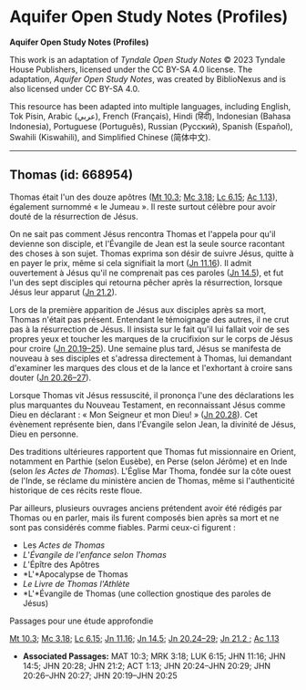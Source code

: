 # Aquifer Open Study Notes (Profiles)

**Aquifer Open Study Notes (Profiles)**

This work is an adaptation of *Tyndale Open Study Notes* © 2023 Tyndale House Publishers, licensed under the CC BY\-SA 4\.0 license. The adaptation, *Aquifer Open Study Notes*, was created by BiblioNexus and is also licensed under CC BY\-SA 4\.0\.

This resource has been adapted into multiple languages, including English, Tok Pisin, Arabic (عربي), French (Français), Hindi (हिंदी), Indonesian (Bahasa Indonesia), Portuguese (Português), Russian (Русский), Spanish (Español), Swahili (Kiswahili), and Simplified Chinese (简体中文).



--------------------------------

## Thomas (id: 668954)

Thomas était l'un des douze apôtres ([Mt 10\.3](https://ref.ly/Matt10:3); [Mc 3\.18](https://ref.ly/Mark3:18); [Lc 6\.15](https://ref.ly/Luke6:15); [Ac 1\.13](https://ref.ly/Acts1:13)), également surnommé « le Jumeau ». Il reste surtout célèbre pour avoir douté de la résurrection de Jésus.

On ne sait pas comment Jésus rencontra Thomas et l'appela pour qu'il devienne son disciple, et l'Évangile de Jean est la seule source racontant des choses à son sujet. Thomas exprima son désir de suivre Jésus, quitte à en payer le prix, même si cela signifiait la mort ([Jn 11\.16](https://ref.ly/John11:16)). Il admit ouvertement à Jésus qu'il ne comprenait pas ces paroles ([Jn 14\.5](https://ref.ly/John14:5)), et fut l'un des sept disciples qui retourna pêcher après la résurrection, lorsque Jésus leur apparut ([Jn 21\.2](https://ref.ly/John21:2)).

Lors de la première apparition de Jésus aux disciples après sa mort, Thomas n'était pas présent. Entendant le témoignage des autres, il ne crut pas à la résurrection de Jésus. Il insista sur le fait qu'il lui fallait voir de ses propres yeux et toucher les marques de la crucifixion sur le corps de Jésus pour croire ([Jn 20\.19–25](https://ref.ly/John20:19-John20:25)). Une semaine plus tard, Jésus se manifesta de nouveau à ses disciples et s'adressa directement à Thomas, lui demandant d'examiner les marques des clous et de la lance et l'exhortant à croire sans douter ([Jn 20\.26–27](https://ref.ly/John20:26-John20:27)).

Lorsque Thomas vit Jésus ressuscité, il prononça l'une des déclarations les plus marquantes du Nouveau Testament, en reconnaissant Jésus comme Dieu en déclarant : « Mon Seigneur et mon Dieu! » ([Jn 20\.28](https://ref.ly/John20:28)). Cet évènement représente bien, dans l'Évangile selon Jean, la divinité de Jésus, Dieu en personne.

Des traditions ultérieures rapportent que Thomas fut missionnaire en Orient, notamment en Parthie (selon Eusèbe), en Perse (selon Jérôme) et en Inde (selon *les Actes de Thomas*). L'Église Mar Thoma, fondée sur la côte ouest de l'Inde, se réclame du ministère ancien de Thomas, même si l'authenticité historique de ces récits reste floue.

Par ailleurs, plusieurs ouvrages anciens prétendent avoir été rédigés par Thomas ou en parler, mais ils furent composés bien après sa mort et ne sont pas considérés comme fiables. Parmi ceux\-ci figurent :

* Les *Actes de Thomas*
* *L*'*Évangile de l'enfance selon Thomas*
* *L*'Épître des Apôtres
* *L'*Apocalypse de Thomas
* *Le* *Livre de Thomas l'Athlète*
* *L'*Évangile de Thomas (une collection gnostique des paroles de Jésus)

Passages pour une étude approfondie

[Mt 10\.3](https://ref.ly/Matt10:3); [Mc 3\.18](https://ref.ly/Mark3:18); [Lc 6\.15](https://ref.ly/Luke6:15); [Jn 11\.16](https://ref.ly/John11:16); [Jn 14\.5](https://ref.ly/John14:5); [Jn 20\.24–29](https://ref.ly/John20:24-John20:29); [Jn 21\.2 ;](https://ref.ly/John21:2) [Ac 1\.13](https://ref.ly/Acts1:13)

* **Associated Passages:** MAT 10:3; MRK 3:18; LUK 6:15; JHN 11:16; JHN 14:5; JHN 20:28; JHN 21:2; ACT 1:13; JHN 20:24–JHN 20:29; JHN 20:26–JHN 20:27; JHN 20:19–JHN 20:25

